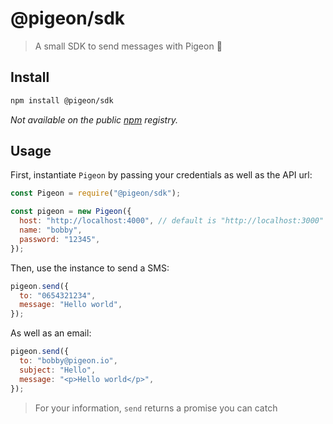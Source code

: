 # @pigeon/sdk

> A small SDK to send messages with Pigeon 🔧

## Install

```sh
npm install @pigeon/sdk
```

_Not available on the public [npm](https://www.npmjs.com) registry._

## Usage

First, instantiate `Pigeon` by passing your credentials as well as the API url:

```js
const Pigeon = require("@pigeon/sdk");

const pigeon = new Pigeon({
  host: "http://localhost:4000", // default is "http://localhost:3000"
  name: "bobby",
  password: "12345",
});
```

Then, use the instance to send a SMS:

```js
pigeon.send({
  to: "0654321234",
  message: "Hello world",
});
```

As well as an email:

```js
pigeon.send({
  to: "bobby@pigeon.io",
  subject: "Hello",
  message: "<p>Hello world</p>",
});
```

> For your information, `send` returns a promise you can catch
